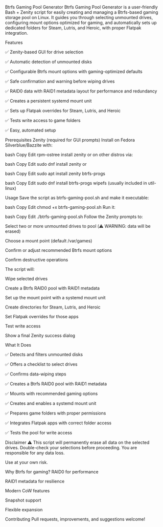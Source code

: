 Btrfs Gaming Pool Generator
Btrfs Gaming Pool Generator is a user-friendly Bash + Zenity script for easily creating and managing a Btrfs-based gaming storage pool on Linux. It guides you through selecting unmounted drives, configuring mount options optimized for gaming, and automatically sets up dedicated folders for Steam, Lutris, and Heroic, with proper Flatpak integration.

Features

✅ Zenity-based GUI for drive selection

✅ Automatic detection of unmounted disks

✅ Configurable Btrfs mount options with gaming-optimized defaults

✅ Safe confirmation and warning before wiping drives

✅ RAID0 data with RAID1 metadata layout for performance and redundancy

✅ Creates a persistent systemd mount unit

✅ Sets up Flatpak overrides for Steam, Lutris, and Heroic

✅ Tests write access to game folders

✅ Easy, automated setup

Prerequisites
Zenity (required for GUI prompts)
Install on Fedora Silverblue/Bazzite with:

bash
Copy
Edit
rpm-ostree install zenity
or on other distros via:

bash
Copy
Edit
sudo dnf install zenity
or

bash
Copy
Edit
sudo apt install zenity
btrfs-progs

bash
Copy
Edit
sudo dnf install btrfs-progs
wipefs (usually included in util-linux)

Usage
Save the script as btrfs-gaming-pool.sh and make it executable:

bash
Copy
Edit
chmod +x btrfs-gaming-pool.sh
Run it:

bash
Copy
Edit
./btrfs-gaming-pool.sh
Follow the Zenity prompts to:

Select two or more unmounted drives to pool (⚠️ WARNING: data will be erased)

Choose a mount point (default /var/games)

Confirm or adjust recommended Btrfs mount options

Confirm destructive operations

The script will:

Wipe selected drives

Create a Btrfs RAID0 pool with RAID1 metadata

Set up the mount point with a systemd mount unit

Create directories for Steam, Lutris, and Heroic

Set Flatpak overrides for those apps

Test write access

Show a final Zenity success dialog

What It Does

✅ Detects and filters unmounted disks

✅ Offers a checklist to select drives

✅ Confirms data-wiping steps

✅ Creates a Btrfs RAID0 pool with RAID1 metadata

✅ Mounts with recommended gaming options

✅ Creates and enables a systemd mount unit

✅ Prepares game folders with proper permissions

✅ Integrates Flatpak apps with correct folder access

✅ Tests the pool for write access

Disclaimer
⚠️ This script will permanently erase all data on the selected drives. Double-check your selections before proceeding. You are responsible for any data loss.

Use at your own risk.

Why Btrfs for gaming?
RAID0 for performance

RAID1 metadata for resilience

Modern CoW features

Snapshot support

Flexible expansion


Contributing
Pull requests, improvements, and suggestions welcome!

